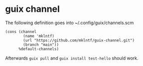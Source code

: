 # guix channel

The following definition goes into ~/.config/guix/channels.scm

```
(cons (channel
        (name 'mklntf)
        (url "https://github.com/mklntf/guix-channel.git")
        (branch "main"))
      %default-channels)
```

Afterwards `guix pull` and `guix install test-hello` should work.
